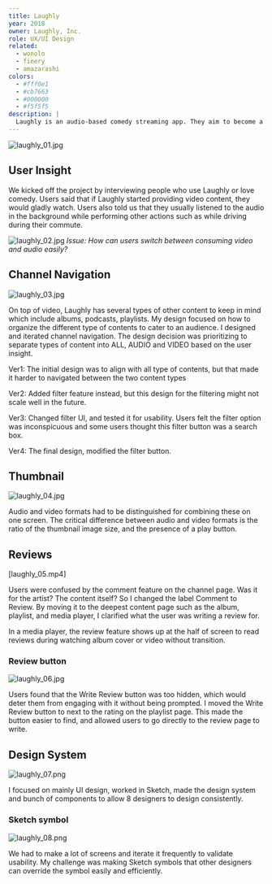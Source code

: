 ```yaml
---
title: Laughly
year: 2018
owner: Laughly, Inc.
role: UX/UI Design
related:
  - wonolo
  - finery
  - amazarashi
colors:
  - #fff0e1
  - #cb7663
  - #000000
  - #f5f5f5
description: |
  Laughly is an audio-based comedy streaming app. They aim to become a platform that creates and promotes comedic brands at an individual or organizational level. They desired to integrate both audio and video formats into the app, and to bring the audience and comedian together to create a social community. I tackled designing the new channel page structure and led the design team through high-fidelity and prototyping.
---
```


![laughly_01.jpg](https://user-images.githubusercontent.com/818309/36591917-6a5ef880-1848-11e8-98dd-8e4520d0b257.jpg)

## User Insight

We kicked off the project by interviewing people who use Laughly or love comedy. Users said that if Laughly started providing video content, they would gladly watch. Users also told us that they usually listened to the audio in the background while performing other actions such as while driving during their commute.

![laughly_02.jpg](https://user-images.githubusercontent.com/818309/36506171-a1af8988-170a-11e8-9f12-7e23172a3fb3.jpg)
*Issue: How can users switch between consuming video and audio easily?*

## Channel Navigation

![laughly_03.jpg](https://user-images.githubusercontent.com/818309/36506273-009470d0-170b-11e8-8753-fcc7522b4886.jpg)

On top of video, Laughly has several types of other content to keep in mind which include albums, podcasts, playlists. My design focused on how to organize the different type of contents to cater to an audience.
I designed and iterated channel navigation. The design decision was prioritizing to separate types of content into ALL, AUDIO and VIDEO based on the user insight.

Ver1: The initial design was to align with all type of contents, but that made it harder to navigated between the two content types

Ver2: Added filter feature instead, but this design for the filtering might not scale well in the future.

Ver3: Changed filter UI, and tested it for usability. Users felt the filter option was inconspicuous and some users thought this filter button was a search box.

Ver4: The final design, modified the filter button.

## Thumbnail

![laughly_04.jpg](https://user-images.githubusercontent.com/818309/36506280-0556a8b8-170b-11e8-8014-4ab2ea901f61.jpg)

Audio and video formats had to be distinguished for combining these on one screen. The critical difference between audio and video formats is the ratio of the thumbnail image size, and the presence of a play button.

## Reviews

[laughly_05.mp4]

Users were confused by the comment feature on the channel page. Was it for the artist? The content itself?
So I changed the label Comment to Review. By moving it to the deepest content page such as the album, playlist, and media player, I clarified what the user was writing a review for.

In a media player, the review feature shows up at the half of screen to read reviews during watching album cover or video without transition.


### Review button

![laughly_06.jpg](https://user-images.githubusercontent.com/818309/36506283-07ccdacc-170b-11e8-95f1-1bed799b32ba.jpg)

Users found that the Write Review button was too hidden, which would deter them from engaging with it without being prompted. I moved the Write Review button to next to the rating on the playlist page. This made the button easier to find, and allowed users to go directly to the review page to write.

## Design System

![laughly_07.png](https://user-images.githubusercontent.com/818309/36506286-0a87eb8a-170b-11e8-97c8-3f93e9250f7a.png)

I focused on mainly UI design, worked in Sketch, made the design system and bunch of components to allow 8 designers to design consistently.

### Sketch symbol

![laughly_08.png](https://user-images.githubusercontent.com/818309/36506357-40fbb52a-170b-11e8-93b4-0ddcf592ecc5.png)

We had to make a lot of screens and iterate it frequently to validate usability. My challenge was making Sketch symbols that other designers can override the symbol easily and efficiently.
